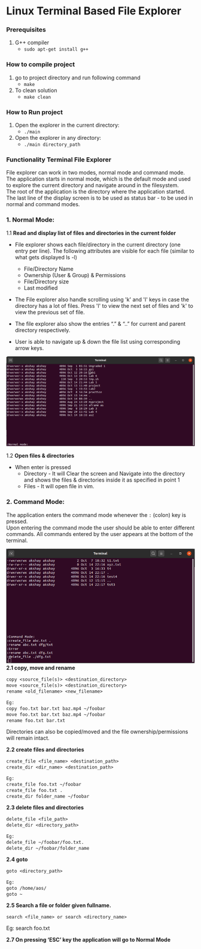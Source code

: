 # Linux Terminal Based File Explorer

### Prerequisites

1. G++ compiler
   - `sudo apt-get install g++`

### How to compile project

1. go to project directory and run following command
   - `make`
2. To clean solution
   - `make clean`

### How to Run project

1. Open the explorer in the current directory:
   - `./main`
2. Open the explorer in any directory:
   - `./main directory_path`

### Functionality Terminal File Explorer

File explorer can work in two modes, normal mode and command mode.
The application starts in normal mode, which is the default mode and used to explore the current directory and navigate around in the filesystem.
<br/>
The root of the application is the directory where the application started.
<br/>
The last line of the display screen is to be used as status bar - to be used in normal and command modes.

### 1. Normal Mode:

1.1 **Read and display list of files and directories in the current folder**

- File explorer shows each file/directory in the current directory (one entry per line). The following attributes are visible for each file (similar to what gets displayed ls -l)

  - File/Directory Name
  - Ownership (User & Group) & Permissions
  - File/Directory size
  - Last modified

- The File explorer also handle scrolling using 'k' and 'l' keys in case the directory has a lot of files. Press 'l' to view the next set of files and 'k' to view the previous set of file.
- The file explorer also show the entries “.” & “..” for current and parent directory respectively.
- User is able to navigate up & down the file list using corresponding arrow keys.

![](images/normal_mode.png)

1.2 **Open files & directories**

- When enter is pressed
  - Directory​ - It will Clear the screen and Navigate into the directory and shows the files & directories inside it as specified in point 1
  - Files​ - It will open file in vim.

### 2. Command Mode:

The application enters the command mode whenever the `:` (colon) key
is pressed.
<br/>
Upon entering the command mode the user should be able to enter
different commands. All commands entered by the user appears at the bottom of the terminal.

![](images/cmd_mode.png)
**2.1 copy, move and rename**

```
copy <source_file(s)> <destination_directory>
move <source_file(s)> <destination_directory>
rename <old_filename> <new_filename>
```

```
Eg:
copy foo.txt bar.txt baz.mp4 ~/foobar
move foo.txt bar.txt baz.mp4 ~/foobar
rename foo.txt bar.txt
```

Directories can also be copied/moved and the file ownership/permissions will remain intact.

**2.2 create files and directories**

```
create_file <file_name> <destination_path>
create_dir <dir_name> <destination_path>
```

```
Eg:
create_file foo.txt ~/foobar
create_file foo.txt .
create_dir folder_name ~/foobar
```

**2.3 delete files and directories**

```
delete_file <file_path>
delete_dir <directory_path>
```

```
Eg:
delete_file ~/foobar/foo.txt.
delete_dir ~/foobar/folder_name
```

**2.4 goto**

```
goto <directory_path>
```

```
Eg:
goto /home/aos/
goto ~
```

**2.5 Search a file or folder given fullname.**

```
search <file_name> or search <directory_name>
```

Eg:
search foo.txt

**2.7 On pressing ‘ESC’ key the application will go to Normal Mode**

